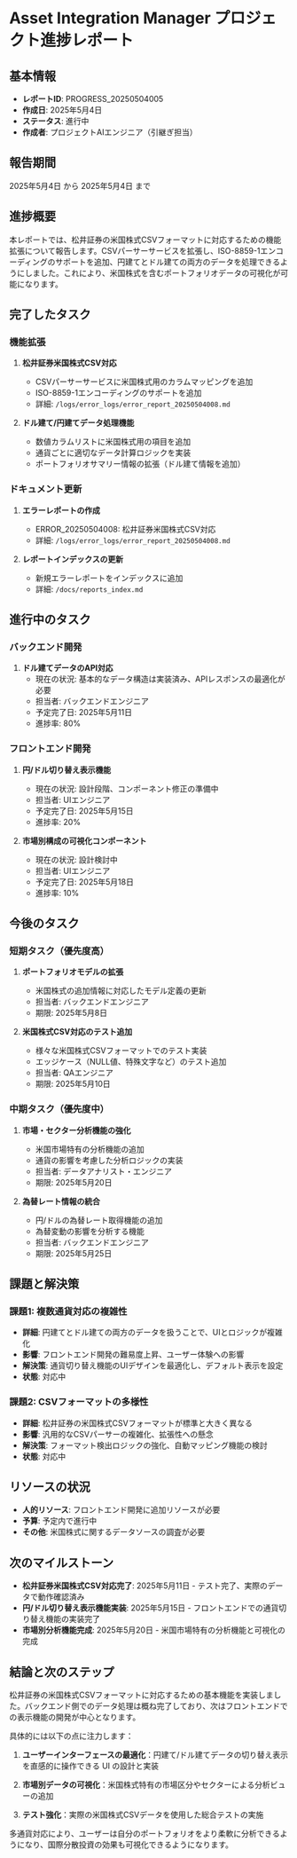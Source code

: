 # Asset Integration Manager プロジェクト進捗レポート

## 基本情報

- **レポートID**: PROGRESS_20250504005
- **作成日**: 2025年5月4日
- **ステータス**: 進行中
- **作成者**: プロジェクトAIエンジニア（引継ぎ担当）

## 報告期間

2025年5月4日 から 2025年5月4日 まで

## 進捗概要

本レポートでは、松井証券の米国株式CSVフォーマットに対応するための機能拡張について報告します。CSVパーサーサービスを拡張し、ISO-8859-1エンコーディングのサポートを追加、円建てとドル建ての両方のデータを処理できるようにしました。これにより、米国株式を含むポートフォリオデータの可視化が可能になります。

## 完了したタスク

### 機能拡張

1. **松井証券米国株式CSV対応**
   - CSVパーサーサービスに米国株式用のカラムマッピングを追加
   - ISO-8859-1エンコーディングのサポートを追加
   - 詳細: `/logs/error_logs/error_report_20250504008.md`

2. **ドル建て/円建てデータ処理機能**
   - 数値カラムリストに米国株式用の項目を追加
   - 通貨ごとに適切なデータ計算ロジックを実装
   - ポートフォリオサマリー情報の拡張（ドル建て情報を追加）

### ドキュメント更新

1. **エラーレポートの作成**
   - ERROR_20250504008: 松井証券米国株式CSV対応
   - 詳細: `/logs/error_logs/error_report_20250504008.md`

2. **レポートインデックスの更新**
   - 新規エラーレポートをインデックスに追加
   - 詳細: `/docs/reports_index.md`

## 進行中のタスク

### バックエンド開発

1. **ドル建てデータのAPI対応**
   - 現在の状況: 基本的なデータ構造は実装済み、APIレスポンスの最適化が必要
   - 担当者: バックエンドエンジニア
   - 予定完了日: 2025年5月11日
   - 進捗率: 80%

### フロントエンド開発

1. **円/ドル切り替え表示機能**
   - 現在の状況: 設計段階、コンポーネント修正の準備中
   - 担当者: UIエンジニア
   - 予定完了日: 2025年5月15日
   - 進捗率: 20%

2. **市場別構成の可視化コンポーネント**
   - 現在の状況: 設計検討中
   - 担当者: UIエンジニア
   - 予定完了日: 2025年5月18日
   - 進捗率: 10%

## 今後のタスク

### 短期タスク（優先度高）

1. **ポートフォリオモデルの拡張**
   - 米国株式の追加情報に対応したモデル定義の更新
   - 担当者: バックエンドエンジニア
   - 期限: 2025年5月8日

2. **米国株式CSV対応のテスト追加**
   - 様々な米国株式CSVフォーマットでのテスト実装
   - エッジケース（NULL値、特殊文字など）のテスト追加
   - 担当者: QAエンジニア
   - 期限: 2025年5月10日

### 中期タスク（優先度中）

1. **市場・セクター分析機能の強化**
   - 米国市場特有の分析機能の追加
   - 通貨の影響を考慮した分析ロジックの実装
   - 担当者: データアナリスト・エンジニア
   - 期限: 2025年5月20日

2. **為替レート情報の統合**
   - 円/ドルの為替レート取得機能の追加
   - 為替変動の影響を分析する機能
   - 担当者: バックエンドエンジニア
   - 期限: 2025年5月25日

## 課題と解決策

### 課題1: 複数通貨対応の複雑性

- **詳細**: 円建てとドル建ての両方のデータを扱うことで、UIとロジックが複雑化
- **影響**: フロントエンド開発の難易度上昇、ユーザー体験への影響
- **解決策**: 通貨切り替え機能のUIデザインを最適化し、デフォルト表示を設定
- **状態**: 対応中

### 課題2: CSVフォーマットの多様性

- **詳細**: 松井証券の米国株式CSVフォーマットが標準と大きく異なる
- **影響**: 汎用的なCSVパーサーの複雑化、拡張性への懸念
- **解決策**: フォーマット検出ロジックの強化、自動マッピング機能の検討
- **状態**: 対応中

## リソースの状況

- **人的リソース**: フロントエンド開発に追加リソースが必要
- **予算**: 予定内で進行中
- **その他**: 米国株式に関するデータソースの調査が必要

## 次のマイルストーン

- **松井証券米国株式CSV対応完了**: 2025年5月11日 - テスト完了、実際のデータで動作確認済み
- **円/ドル切り替え表示機能実装**: 2025年5月15日 - フロントエンドでの通貨切り替え機能の実装完了
- **市場別分析機能完成**: 2025年5月20日 - 米国市場特有の分析機能と可視化の完成

## 結論と次のステップ

松井証券の米国株式CSVフォーマットに対応するための基本機能を実装しました。バックエンド側でのデータ処理は概ね完了しており、次はフロントエンドでの表示機能の開発が中心となります。

具体的には以下の点に注力します：

1. **ユーザーインターフェースの最適化**：円建て/ドル建てデータの切り替え表示を直感的に操作できる UI の設計と実装

2. **市場別データの可視化**：米国株式特有の市場区分やセクターによる分析ビューの追加

3. **テスト強化**：実際の米国株式CSVデータを使用した総合テストの実施

多通貨対応により、ユーザーは自分のポートフォリオをより柔軟に分析できるようになり、国際分散投資の効果も可視化できるようになります。

